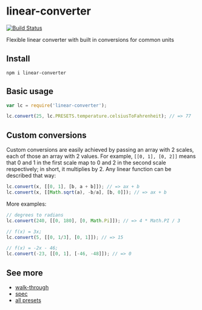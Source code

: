# linear-converter

[![Build Status](https://travis-ci.org/javiercejudo/linear-converter.svg)](https://travis-ci.org/javiercejudo/linear-converter)

Flexible linear converter with built in conversions for common units

## Install

    npm i linear-converter

## Basic usage

```js
var lc = require('linear-converter');

lc.convert(25, lc.PRESETS.temperature.celsiusToFahrenheit); // => 77
```

## Custom conversions

Custom conversions are easily achieved by passing an array with 2 scales, each
of those an array with 2 values. For example, `[[0, 1], [0, 2]]` means that 0 and
1 in the first scale map to 0 and 2 in the second scale respectively; in short,
it multiplies by 2. Any linear function can be described that way:

```js
lc.convert(x, [[0, 1], [b, a + b]]); // => ax + b
lc.convert(x, [[Math.sqrt(a), -b/a], [b, 0]]); // => ax + b
```

More examples:

```js
// degrees to radians
lc.convert(240, [[0, 180], [0, Math.Pi]]); // => 4 * Math.PI / 3

// f(x) = 3x;
lc.convert(5, [[0, 1/3], [0, 1]]); // => 15

// f(x) = -2x - 46;
lc.convert(-23, [[0, 1], [-46, -48]]); // => 0
```

## See more

- [walk-through](test/walk-through.js)
- [spec](test/spec.js)
- [all presets](src/presets.json)
